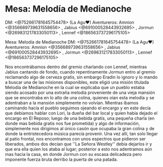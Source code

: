 # Mesa: Melodía de Medianoche
DM: <@752661781645754478>  (La Agu♥)
Aventureros: Amnion <@356689739631558656> , Jabius <@691000528443932695> , Jormun <@269831217833050113> , Lennef <@186563737296175105> 

Mesa: Melodía de Medianoche
DM: <@752661781645754478>  (La Agu♥)
Aventureros: Amnion <@356689739631558656> , Jabius <@691000528443932695> , Jormun <@269831217833050113> , Lennef <@186563737296175105> 

Nos encontrábamos dentro del gremio charlando con Lennef, mientras Jabius cantando de fondo, cuando repentinamente Jormun entro al gremio reclamando algo de cerveza gratis, sin embargo Eradin lo ignoro y lo mando a buscar una de las misiones disponibles, este eligió una misión titulada Melodía de Medianoche en la cual se explicaba que un pueblo estaba siendo acosado por una extraña melodía proveniente de una vieja mansión que se encontraba en lo alto de una colina, quienes oían esta melodía y se adentraban a la mansión simplemente no volvían.
Mientras íbamos caminando hacía el pueblo seguimos ojeando el encargo y en este decía que debíamos hablar con Lori, la dueña del bar local y quien había dejado el encargo en El Reposo; luego de una bebida gratis, una pequeña charla (en donde mas bebida gratis nos fue prometida) y algo de información, simplemente nos dirigimos al único casón que ocupaba la gran colina y de donde la entristecedora música parecía provenir. Una vez allí, tan solo llegar al patio frontal, nos encontramos con unos espectros que pidieron ser liberados, ambos dos decían que ''La Señora Westley'' debía dejarlos ir y que era ella quien los ataba al lugar; posterior a esto nos adentramos aún mas hacia la casa, en donde Jormun con su escasa delicadeza pero imponente fuerza bruta derribo la puerta de una patada.

